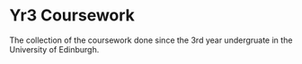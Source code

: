 # Yr3 Coursework
The collection of the coursework done since the 3rd year undergruate in the University of Edinburgh.
